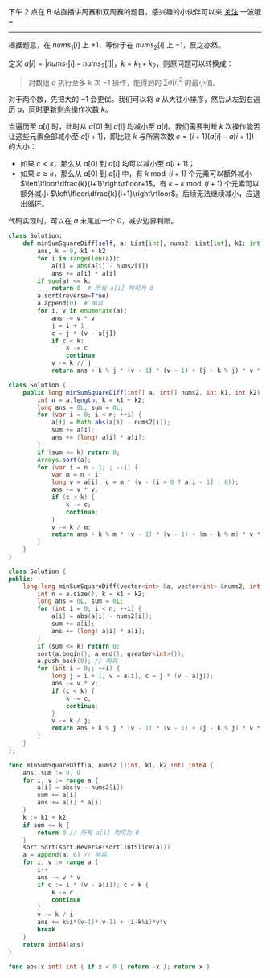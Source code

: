 下午 2 点在 B 站直播讲周赛和双周赛的题目，感兴趣的小伙伴可以来 [关注](https://space.bilibili.com/206214/dynamic) 一波哦~

---

根据题意，在 $\textit{nums}_1[i]$ 上 $+1$，等价于在 $\textit{nums}_2[i]$ 上 $-1$，反之亦然。

定义 $a[i]=|\textit{nums}_1[i]-\textit{nums}_2[i]|$，$k=k_1+k_2$，则原问题可以转换成：

> 对数组 $a$ 执行至多 $k$ 次 $-1$ 操作，能得到的 $\sum a[i]^2$ 的最小值。

对于两个数，先把大的 $-1$ 会更优。我们可以将 $a$ 从大往小排序，然后从左到右遍历 $a$，同时更新剩余操作次数 $k$。

当遍历至 $a[i]$ 时，此时从 $a[0]$ 到 $a[i]$ 均减小至 $a[i]$。我们需要判断 $k$ 次操作能否让这些元素全部减小至 $a[i+1]$，即比较 $k$ 与所需次数 $c = (i + 1)  (a[i] - a[i+1])$ 的大小：

- 如果 $c<k$，那么从 $a[0]$ 到 $a[i]$ 均可以减小至 $a[i+1]$；
- 如果 $c\ge k$，那么从 $a[0]$ 到 $a[i]$ 中，有 $k \bmod (i+1)$ 个元素可以额外减小 $\left\lfloor\dfrac{k}{i+1}\right\rfloor+1$，有 $k-k \bmod (i+1)$ 个元素可以额外减小 $\left\lfloor\dfrac{k}{i+1}\right\rfloor$。后续无法继续减小，应退出循环。

代码实现时，可以在 $a$ 末尾加一个 $0$，减少边界判断。

```py [sol1-Python3]
class Solution:
    def minSumSquareDiff(self, a: List[int], nums2: List[int], k1: int, k2: int) -> int:
        ans, k = 0, k1 + k2
        for i in range(len(a)):
            a[i] = abs(a[i] - nums2[i])
            ans += a[i] * a[i]
        if sum(a) <= k:
            return 0  # 所有 a[i] 均可为 0
        a.sort(reverse=True)
        a.append(0)  # 哨兵
        for i, v in enumerate(a):
            ans -= v * v
            j = i + 1
            c = j * (v - a[j])
            if c < k:
                k -= c
                continue
            v -= k // j
            return ans + k % j * (v - 1) * (v - 1) + (j - k % j) * v * v
```

```java [sol1-Java]
class Solution {
    public long minSumSquareDiff(int[] a, int[] nums2, int k1, int k2) {
        int n = a.length, k = k1 + k2;
        long ans = 0L, sum = 0L;
        for (var i = 0; i < n; ++i) {
            a[i] = Math.abs(a[i] - nums2[i]);
            sum += a[i];
            ans += (long) a[i] * a[i];
        }
        if (sum <= k) return 0;
        Arrays.sort(a);
        for (var i = n - 1; ; --i) {
            var m = n - i;
            long v = a[i], c = m * (v - (i > 0 ? a[i - 1] : 0));
            ans -= v * v;
            if (c < k) {
                k -= c;
                continue;
            }
            v -= k / m;
            return ans + k % m * (v - 1) * (v - 1) + (m - k % m) * v * v;
        }
    }
}
```

```cpp [sol1-C++]
class Solution {
public:
    long long minSumSquareDiff(vector<int> &a, vector<int> &nums2, int k1, int k2) {
        int n = a.size(), k = k1 + k2;
        long ans = 0L, sum = 0L;
        for (int i = 0; i < n; ++i) {
            a[i] = abs(a[i] - nums2[i]);
            sum += a[i];
            ans += (long) a[i] * a[i];
        }
        if (sum <= k) return 0;
        sort(a.begin(), a.end(), greater<int>());
        a.push_back(0); // 哨兵
        for (int i = 0;; ++i) {
            long j = i + 1, v = a[i], c = j * (v - a[j]);
            ans -= v * v;
            if (c < k) {
                k -= c;
                continue;
            }
            v -= k / j;
            return ans + k % j * (v - 1) * (v - 1) + (j - k % j) * v * v;
        }
    }
};
```

```go [sol1-Go]
func minSumSquareDiff(a, nums2 []int, k1, k2 int) int64 {
	ans, sum := 0, 0
	for i, v := range a {
		a[i] = abs(v - nums2[i])
		sum += a[i]
		ans += a[i] * a[i]
	}
	k := k1 + k2
	if sum <= k {
		return 0 // 所有 a[i] 均可为 0
	}
	sort.Sort(sort.Reverse(sort.IntSlice(a)))
	a = append(a, 0) // 哨兵
	for i, v := range a {
		i++
		ans -= v * v
		if c := i * (v - a[i]); c < k {
			k -= c
			continue
		}
		v -= k / i
		ans += k%i*(v-1)*(v-1) + (i-k%i)*v*v
		break
	}
	return int64(ans)
}

func abs(x int) int { if x < 0 { return -x }; return x }
```
